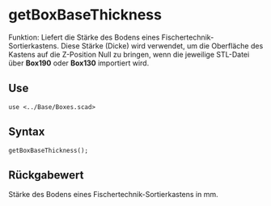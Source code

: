 # getBoxBaseThickness

Funktion: Liefert die Stärke des Bodens eines Fischertechnik-Sortierkastens. Diese Stärke (Dicke) wird verwendet, um die Oberfläche des Kastens auf die Z-Position Null zu bringen, wenn die jeweilige STL-Datei über __Box190__ oder __Box130__ importiert wird.

## Use
<pre><code>use &lt;../Base/Boxes.scad&gt;</pre></code>

## Syntax
<pre><code>getBoxBaseThickness();
</pre></code>

## Rückgabewert
Stärke des Bodens eines Fischertechnik-Sortierkastens in mm.
